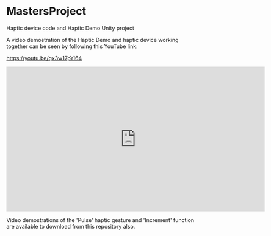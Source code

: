 # MastersProject
Haptic device code and Haptic Demo Unity project

A video demostration of the Haptic Demo and haptic device working together can be seen by following
this YouTube link:

https://youtu.be/qx3w17pYl64
<iframe width="677" height="381" src="https://www.youtube.com/embed/qx3w17pYl64" title="Masters Project: Enhancing Mobile Gaming Experience With Skin-Drag Haptic Feedback" frameborder="0" allow="accelerometer; autoplay; clipboard-write; encrypted-media; gyroscope; picture-in-picture" allowfullscreen></iframe>


Video demostrations of the 'Pulse' haptic gesture and 'Increment' function are available to download
from this repository also.

